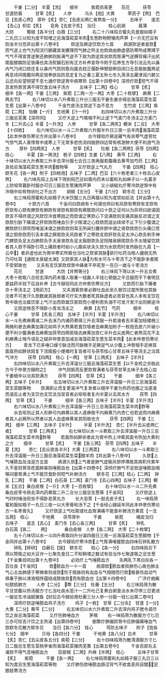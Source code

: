 <!-- { "loadSidebar": true } -->
　　干姜【二分】　半夏【洗】　　细辛　　　紫菀呉茱茰　　芫花　　　茯苓　　　甘遂防葵　　　甘草【炙】　　人参　　　乌头【炮】大黄　　　葶苈子【熬】　巴豆【去皮心熬】　厚朴【炙】杏仁【去皮尖两仁者熬各一分】　　　五味子　　逺志【去心】枳实【炙】　　皂角【去皮子炙】　当归　　　桂心前胡　　　菖蒲　　　大防　　　蜀椒【各半分】白薇【三分】
　　右二十八味捣合蜜丸先食服如梧子二丸日三以知为度不知増之忌海藻菘菜羊肉生葱酢物野猪肉芦笋【一方无巴豆有防虫半分恐非出第十八卷中】
　　欬逆及厥逆饮欬方七首
　　病源欬逆者是欬而气逆上也气为阳流行腑藏宣发腠理而气肺之所主也欬病由肺虚感防寒所成寒搏于气气不得宣胃逆聚还肺肺则胀满气逆不下故为欬逆其状欬而胷满气逆髆背痛汗出尻隂股膝踹防足皆痛也其汤熨鍼石别有正方补养宣导今附于后养生方导引法云先以鼻内气乃闭口欬还复以鼻内气欬则愈向晨去枕正偃卧伸臂胫瞑目闭口无息极胀腹两足再息顷间吸腹仰两足倍拳欲自防息定复为之春三夏五秋七冬九荡涤五藏津润六腑又云还向反望侧望不息七通疗欬逆胷中病寒热【出第十四卷中】深师疗欬短气不得息发热胷苦满不得饮食五味子汤方
　　五味子【二两】桂心　　　甘草【炙】　　细辛【各一两】干姜【三两】　紫菀【二两一方一两】大枣【二十枚擘】　麻黄【二两去节】
　　右八味切以水八升煮取三升分三服无干姜生姜亦得忌海藻菘菜生菜生葱【出第十八卷中】
　　千金竹皮汤主欬逆下血不息方
　　生竹皮【三两】紫菀【二两】　饴糖【一斤】　生地黄【汁一升】
　　右四味切以水六升煮取三升分三服忌芜荑【深师同】
　　又疗大逆上气喉咽不利止逆下气麦门冬汤主之方麦门冬【二升去心】半夏【一升洗】　人参　　　甘草【各二两炙】粳米【二合】　大枣【十四枚】
　　右六味切以水一斗二升煮取六升服半升日三夜一忌羊肉海藻菘菜【此本仲景伤寒论方并出第十八卷中】
　　古今録验疗厥逆藏气有余寒气虚劳忧气惊气其人善悸胷中或寒上下无常多悲伤流四肢脐四边常有核游肿大便不利游气汤方
　　厚朴【四两炙】　人参　　　甘草【炙】　　牡蛎【各二两熬】茯苓【四两】　桂心　　　半夏【各一两洗】　栀子【四枚】生姜【八两】　黄芩【三两】
　　右十味切以水九升煮取三升半去滓分服七合日三夜再服若腹痛去黄芩加芍药【三两】良验忌海藻菘菜生葱羊肉醋物等
　　又疗欬逆上气丸方
　　干姜【四两】　桂心　　　欵冬花【各一两】附子【四枚炮】五味子【二两】巴豆【六十枚老者三十枚去心皮熬】
　　右六味先捣上五味下筛别捣巴豆如膏内药末以蜜和丸如麻子以一丸着牙上防咀常暮卧时服亦可日三服忌生葱猪肉芦笋
　　又小胡椒丸疗寒冷欬逆胷中有冷咽中如有物状吐之不出方
　　胡椒【五分】　干姜【六分】　欵冬花【三分】
　　右三味捣筛蜜和丸如梧子大米饮服三丸日再服以知为度禁如前法【并出第十九卷中】
　　十欬方六首
　　千金问曰欬病有十何谓也师曰有风欬有寒欬有支欬有肝欬有心欬有脾欬有肺欬有肾欬有胆欬有厥隂欬问曰十欬之证何以为异师曰欲语因欬言不得终谓之风欬饮冷食寒因之而欬谓之寒欬心下坚满欬则支痛其脉反迟谓之支欬欬引胁下痛谓之肝欬欬而唾血引手少隂谓之心欬欬而涎出续续不止下引少腹谓之脾欬欬引颈项而唾涎沫谓之肺欬欬则耳无所闻引腰并脐中谓之肾欬欬而引头痛口苦谓之胆欬欬而引舌本谓之厥隂欬夫风欬者下之寒欬支欬肝欬灸足太冲心欬灸刺手神门脾欬灸足太白肺欬灸手太泉肾欬灸足太谿胆欬灸足阳陵泉厥隂欬灸手太陵留饮欬者其人欬不得卧引项上痛欬者时如小儿瘈疭状夫久欬为水欬而时发热脉在九菽【一云卒】者非虚也此为胷中寒实所致也当吐之欬家其脉欲行吐药当相人疆弱无热乃可吐耳【通按太泉疑太渊】又欬家其人脉为有水可与十枣汤下之不能卧坐者隂不受邪故也
　　又夫有支饮家欬烦胷中痛者不卒死至一百日一嵗与十枣汤方
　　芫花　　　甘遂　　　大防【并熬等分】
　　右三味捣下筛以水一升五合煮大枣十枚取八合绞去滓内药末彊人取重一钱羸人半钱匕顿服之平旦服而不下者明旦更益药半钱下后自补养【古今録验同此方仲景伤寒论方】
　　又欬而引胁下痛者亦十枣汤主之【用前方】
　　又夫酒客欬者必致吐血此坐久极饮过度所致也其脉沈者不可发汗久欬数嵗其脉弱者可疗实大数者死其脉虚者必苦冐也其人本有支饮在胷中故也治属饮家上气汗出而欬属饮家欬而小便利若失溺不可发汗发汗出则厥逆冷
　　又欬逆倚息不得卧小青龙汤主之
　　麻黄【去节】　芍药　　　细辛　　　桂心干姜　　　甘草【炙各三两】　五味子【半升】半夏【半升洗】
　　右八味切以水一斗先煮麻黄减二升去沫乃内诸药煮得三升去滓服一升若渴者去半夏加栝楼根三两微利者去麻黄加荛花如鸡子大熬黄若食饮噎者去麻黄加附子一枚炮去皮六片破小便不利少腹满者去麻黄加茯苓四两若喘去麻黄加杏仁半升去尖皮两仁者熬芫花不主利麻黄止喘今语反之疑非仲景意加减忌海藻菘菜生葱生菜羊肉【此本仲景伤寒论方】
　　青龙下已多唾口燥寸脉沈而尺脉微手足厥逆气从少腹上冲胷咽手足痹其面翕热如醉状因复下流隂股小便难时复冐者可与茯苓桂心甘草五味子等汤主之治其气冲方
　　茯苓【四两】　桂心【一两】　甘草【三两炙】　五味子【半升】
　　右四味切以水八升煮取三升去滓温分三服忌海藻菘菜生葱【以千金校之亦脱此方今于仲景方録附之】
　　冲气则抵而反更欬胷满者与茯苓甘草五味子去桂心加干姜细辛以治其欬满方
　　茯苓【四两】　甘草【炙】　　干姜　　　细辛【各三两】五味子【半升】
　　右五味切以水八升煮取三升去滓温服一升日三忌海藻菘菜生菜醋等物
　　欬满即止而复更渴冲气复发者以细辛干姜为热药也服之当遂渴而渴反止者为支饮也支饮法当冐冐者必呕呕者复内半夏以去其水方
　　茯苓【四两】　甘草【炙】　　干姜　　　细辛【各三两】五味子【半升】半夏【半升洗】
　　右六味切以水八升煮取三升去滓温服一升日三忌海藻菘菜生菜羊肉酢等
　　水去呕则止其人形肿可内麻黄以其人遂痹故不内麻黄乃内杏仁也若逆而内麻黄者其人必厥所以然者以其人血虚麻黄发其阳故也方
　　茯苓【四两】　干姜【三两】　细辛【三两】　五味子【半升】
　　半夏【半升洗】　杏仁【半升去尖皮两仁者】　　　　甘草【三两炙】
　　右七味切以水一斗煮取三升去滓温服一升日三忌海藻菘菜生菜羊肉酢等
　　若面热如醉状者此为胃中热上冲熏其面令热加大黄利之方
　　细辛　　　甘草【炙】　　干姜【各三两】　茯苓【四两】五味子　　半夏【洗】　　杏仁【去尖皮各半升】大黄【三两蒸】
　　右八味切以水一斗煮取三升去滓温服一升日三服忌海藻菘菜生菜醋羊肉【并出第十八卷中】
　　久欬上气唾脓血及浊涎方五首
　　病源久欬上气者是肺气虚极风邪停滞故其病积月累年久不差则胷背疙面肿甚则唾脓血也【出第十四卷中】深师疗肺气不足欬逆唾脓血咽喉闷塞胷满上气不能饮食卧则短气补肺汤方
　　欵冬花【三两】桂心【二两】　钟乳【二两】　干姜【二两】白石英【二两】麦门冬【去心四两】五味子【三两】粳米【五合】桑白皮根【一斤】大枣【一百枚擘】
　　右十味切以水一斗二升先煮桑白皮枣令熟去滓内药煮取二升二合分三服忌生葱等【千金同】
　　又疗欬逆上气时时唾浊但坐不得卧皂荚丸方
　　长大皂荚【一挺去皮子炙】
　　右一味捣筛蜜和服如梧子一丸日三夜一以大枣膏和汤下之【千金经心録延年同此本仲景伤寒论方一名枣膏丸】
　　又疗欬逆上气吐脓或吐血胷满痛不能食补肺汤方黄茋【一法五两】　桂心　　　干地黄　　茯苓厚朴　　　干姜　　　紫菀　　　橘皮当归　　　五味子　　逺志【去心】　麦门冬【去心各三两】　　　甘草【炙】　　钟乳　　　白石英【各二
　　两】　　　　桑白皮根　人参【各二两】　大枣【二十枚擘】
　　右十八味切以水一斗四升煮取四升分温四服日三夜一忌海藻菘菜生葱醋物【千金同并出第十八卷中】
　　古今録验疗寒冷欬上气胷满唾腥脓血四味石钟乳散方
　　钟乳【碎研】　白礜石【链】　欵冬花　　桂心【各一分】
　　右四味捣合下筛以筒吸之如大豆许一匕聚先食日二不知稍増之数试有验当作七聚遂吸之忌生葱【千金集验同出第十九卷中】
　　必効疗上气唾脓血方
　　灸两乳下黑白际各一百壮良【千金同】
　　欬脓血方一十一首
　　病源欬脓血者损肺伤心故也肺主气心主血肺感于寒微者则成欬伤于隂脉则有血血与气相随而行欬极甚伤血动气俱乗于肺以津液相抟蕴结成脓故欬而有脓血也【出第十四卷中】
　　广济疗瘕瘷吐脓损肺方
　　人参【二分】　蔕【三分】　杜蘅【五分】
　　右三味捣筛为散平旦空腹以热汤服方寸匕当吐痰水恶汁一二升吐己复煮白粥食淡水未尽停三日更进一服忌生冷油腻猪鱼【肘后古今録验用杜蘅三分人参一分服一钱匕出第二卷中】
　　深师疗欬逆唾脓血鸡子汤方
　　鸡子【一枚】　甘草【二分灸】　甘遂【一分】　大黄【二分】黄芩【二分】
　　右五味切以水六升煮取二升去滓内鸡子搅令调尽饮之良忌海藻菘菜
　　又疗伤肺唾血方
　　茅根
　　右一味捣筛为散服方寸匕日三亦可绞去汁饮之主热渴【出第四卷中】
　　删繁疗肺偏损胷中应肺偏痛唾血气欬欵冬花散方欵冬花　　当归【各六分】　桂心　　　芎防五味子　　附子【炮各七分】　细辛　　　贝母【各四分】干姜　　　干地黄【各八分】白术　　　甘草【炙】杏仁【去尖皮各五分】紫菀【三分】
　　右十四味捣筛为散清酒服方寸匕日二服忌生葱生菜桃李雀肉海藻菘菜猪肉芜荑【出第五卷中】
　　千金百部丸主诸欬不得气息唾脓血方
　　百部根【二两】升麻【半两】　桂心　　　五味子甘草【炙】　　紫菀　　　干姜【各一两】
　　右七味捣筛蜜和丸如梧子服三丸日三以知为度忌生葱海藻菘菜等物
　　又疗肺伤欬唾脓血肠涩背气不欲食恶风目闇足膝胫寒汤方
